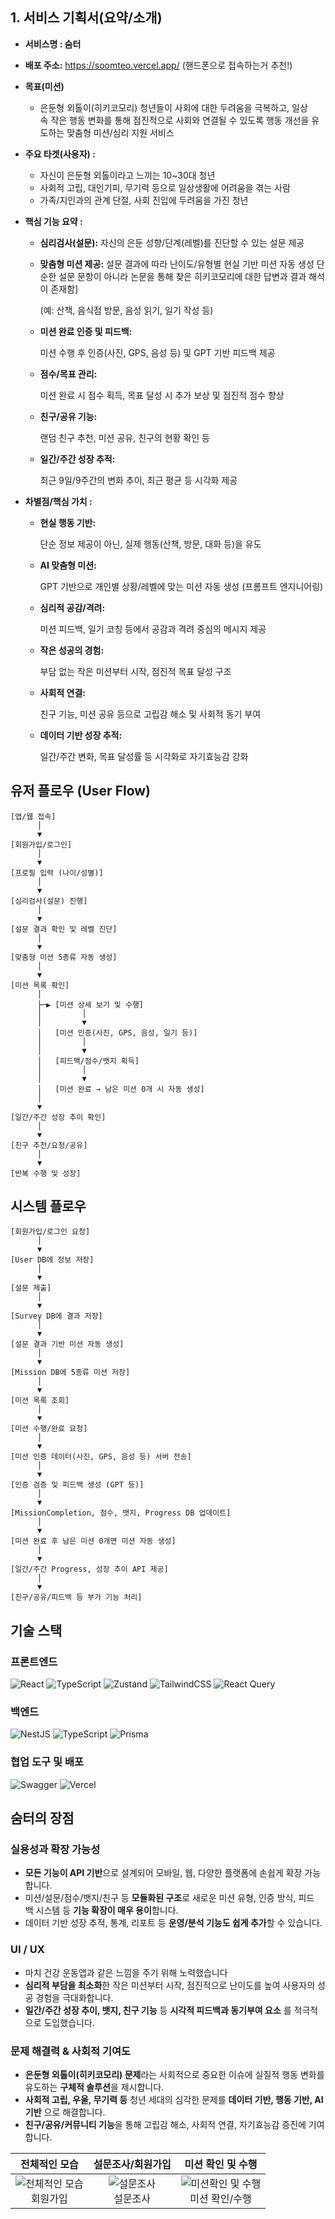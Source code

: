 ## **1. 서비스 기획서(요약/소개)**

- **서비스명 : 숨터**
- **배포 주소:** https://soomteo.vercel.app/ (핸드폰으로 접속하는거 추천!)
- **목표(미션)**
    - 은둔형 외톨이(히키코모리) 청년들이 사회에 대한 두려움을 극복하고, 일상 속 작은 행동 변화를 통해 점진적으로 사회와 연결될 수 있도록 행동 개선을 유도하는 맞춤형 미션/심리 지원 서비스
- **주요 타겟(사용자) :**
    - 자신이 은둔형 외톨이라고 느끼는 10~30대 청년
    - 사회적 고립, 대인기피, 무기력 등으로 일상생활에 어려움을 겪는 사람
    - 가족/지인과의 관계 단절, 사회 진입에 두려움을 가진 청년
- **핵심 기능 요약 :**
    - **심리검사(설문):** 자신의 은둔 성향/단계(레벨)를 진단할 수 있는 설문 제공
    - **맞춤형 미션 제공:** 설문 결과에 따라 난이도/유형별 현실 기반 미션 자동 생성 단순한 설문 문항이 아니라 논문을 통해 찾은 히키코모리에 대한 답변과 결과 해석이 존재함]
        
        (예: 산책, 음식점 방문, 음성 읽기, 일기 작성 등)
        
    - **미션 완료 인증 및 피드백:**
        
        미션 수행 후 인증(사진, GPS, 음성 등) 및 GPT 기반 피드백 제공
        
    - **점수/목표 관리:**
        
        미션 완료 시 점수 획득, 목표 달성 시 추가 보상 및 점진적 점수 향상
        
    - **친구/공유 기능:**
        
        랜덤 친구 추천, 미션 공유, 친구의 현황 확인 등
        
    - **일간/주간 성장 추적:**
        
        최근 9일/9주간의 변화 추이, 최근 평균 등 시각화 제공
        
- **차별점/핵심 가치 :**
    - **현실 행동 기반:**
        
        단순 정보 제공이 아닌, 실제 행동(산책, 방문, 대화 등)을 유도
        
    - **AI 맞춤형 미션:**
        
        GPT 기반으로 개인별 상황/레벨에 맞는 미션 자동 생성 (프롬프트 엔지니어링)
        
    - **심리적 공감/격려:**
        
        미션 피드백, 일기 코칭 등에서 공감과 격려 중심의 메시지 제공
        
    - **작은 성공의 경험:**
        
        부담 없는 작은 미션부터 시작, 점진적 목표 달성 구조
        
    - **사회적 연결:**
        
        친구 기능, 미션 공유 등으로 고립감 해소 및 사회적 동기 부여
        
    - **데이터 기반 성장 추적:**
        
        일간/주간 변화, 목표 달성률 등 시각화로 자기효능감 강화
      


## **유저 플로우 (User Flow)**

```tsx
[앱/웹 접속]
      │
      ▼
[회원가입/로그인]
      │
      ▼
[프로필 입력 (나이/성별)]
      │
      ▼
[심리검사(설문) 진행]
      │
      ▼
[설문 결과 확인 및 레벨 진단]
      │
      ▼
[맞춤형 미션 5종류 자동 생성]
      │
      ▼
[미션 목록 확인]
      │
      ├─▶ [미션 상세 보기 및 수행]
      │         │
      │         ▼
      │   [미션 인증(사진, GPS, 음성, 일기 등)]
      │         │
      │         ▼
      │   [피드백/점수/뱃지 획득]
      │         │
      │         ▼
      │   [미션 완료 → 남은 미션 0개 시 자동 생성]
      │
      ▼
[일간/주간 성장 추이 확인]
      │
      ▼
[친구 추천/요청/공유]
      │
      ▼
[반복 수행 및 성장]
```

## 시스템 플로우

```tsx
[회원가입/로그인 요청]
      │
      ▼
[User DB에 정보 저장]
      │
      ▼
[설문 제출]
      │
      ▼
[Survey DB에 결과 저장]
      │
      ▼
[설문 결과 기반 미션 자동 생성]
      │
      ▼
[Mission DB에 5종류 미션 저장]
      │
      ▼
[미션 목록 조회]
      │
      ▼
[미션 수행/완료 요청]
      │
      ▼
[미션 인증 데이터(사진, GPS, 음성 등) 서버 전송]
      │
      ▼
[인증 검증 및 피드백 생성 (GPT 등)]
      │
      ▼
[MissionCompletion, 점수, 뱃지, Progress DB 업데이트]
      │
      ▼
[미션 완료 후 남은 미션 0개면 미션 자동 생성]
      │
      ▼
[일간/주간 Progress, 성장 추이 API 제공]
      │
      ▼
[친구/공유/피드백 등 부가 기능 처리]
```

## 기술 스택
### 프론트엔드
![React](https://img.shields.io/badge/react-%2320232a.svg?style=for-the-badge&logo=react&logoColor=%2361DAFB)
![TypeScript](https://img.shields.io/badge/typescript-%23007ACC.svg?style=for-the-badge&logo=typescript&logoColor=white)
![Zustand](https://img.shields.io/badge/zustand-%2320232a.svg?style=for-the-badge)
![TailwindCSS](https://img.shields.io/badge/tailwindcss-%2338B2AC.svg?style=for-the-badge&logo=tailwind-css&logoColor=white)
![React Query](https://img.shields.io/badge/-React%20Query-FF4154?style=for-the-badge&logo=react%20query&logoColor=white)
<br />
### 백엔드
![NestJS](https://img.shields.io/badge/nestjs-%23E0234E.svg?style=for-the-badge&logo=nestjs&logoColor=white)
![TypeScript](https://img.shields.io/badge/typescript-%23007ACC.svg?style=for-the-badge&logo=typescript&logoColor=white)
![Prisma](https://img.shields.io/badge/Prisma-3982CE?style=for-the-badge&logo=Prisma&logoColor=white)
### 협업 도구 및 배포
![Swagger](https://img.shields.io/badge/-Swagger-%23Clojure?style=for-the-badge&logo=swagger&logoColor=white)
![Vercel](https://img.shields.io/badge/vercel-%23000000.svg?style=for-the-badge&logo=vercel&logoColor=white)


## **숨터의 장점**

### **실용성과 확장 가능성**

- **모든 기능이 API 기반**으로 설계되어 모바일, 웹, 다양한 플랫폼에 손쉽게 확장 가능합니다.
- 미션/설문/점수/뱃지/친구 등 **모듈화된 구조**로 새로운 미션 유형, 인증 방식, 피드백 시스템 등 **기능 확장이 매우 용이**합니다.
- 데이터 기반 성장 추적, 통계, 리포트 등 **운영/분석 기능도 쉽게 추가**할 수 있습니다.

### UI / UX

- 마치 건강 운동앱과 같은 느낌을 주기 위해 노력했습니다
- **심리적 부담을 최소화**한 작은 미션부터 시작, 점진적으로 난이도를 높여 사용자의 성공 경험을 극대화합니다.
- **일간/주간 성장 추이, 뱃지, 친구 기능** 등 **시각적 피드백과 동기부여 요소** 를 적극적으로 도입했습니다.

### **문제 해결력 & 사회적 기여도**

- **은둔형 외톨이(히키코모리) 문제**라는 사회적으로 중요한 이슈에 실질적 행동 변화를 유도하는 **구체적 솔루션**을 제시합니다.
- **사회적 고립, 우울, 무기력 등** 청년 세대의 심각한 문제를 **데이터 기반, 행동 기반, AI 기반** 으로 해결합니다.
- **친구/공유/커뮤니티 기능**을 통해 고립감 해소, 사회적 연결, 자기효능감 증진에 기여합니다.

| 전체적인 모습 | 설문조사/회원가입 | 미션 확인 및 수행 |
|:---:|:---:|:---:|
| ![전체적인 모습](https://github.com/user-attachments/assets/b5bd4d61-4772-498b-b40c-1097a1189eed) <br/> 회원가입 | ![설문조사](https://github.com/user-attachments/assets/4452dcf4-3cdc-40da-8f3c-88be49ca3a22) <br/> 설문조사 | ![미션확인 및 수행](https://github.com/user-attachments/assets/976cd4db-73a0-45f3-adb2-50e8aef8c3d1) <br/> 미션 확인/수행 |

